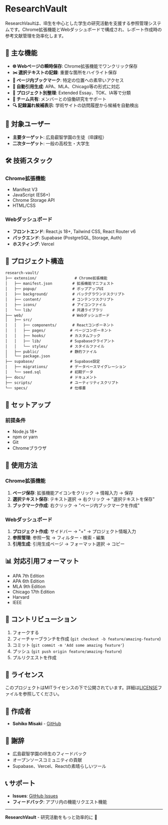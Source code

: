 # ResearchVault

ResearchVaultは、IB生を中心とした学生の研究活動を支援する参照管理システムです。Chrome拡張機能とWebダッシュボードで構成され、レポート作成時の参考文献管理を効率化します。

## 🌟 主な機能

- **🌐 Webページの瞬時保存**: Chrome拡張機能でワンクリック保存
- **✂️ 選択テキストの記録**: 重要な箇所をハイライト保存
- **🔖 ページ内ブックマーク**: 特定の位置への素早いアクセス
- **📝 自動引用生成**: APA、MLA、Chicago等の形式に対応
- **📂 プロジェクト別整理**: Extended Essay、TOK、IA等で分類
- **👥 チーム共有**: メンバーとの協働研究をサポート
- **🔍 記録漏れ候補表示**: 学術サイトの訪問履歴から候補を自動検出

## 🎯 対象ユーザー

- **主要ターゲット**: 広島叡智学園の生徒（IB課程）
- **二次ターゲット**: 一般の高校生・大学生

## 🛠️ 技術スタック

### Chrome拡張機能
- Manifest V3
- JavaScript (ES6+)
- Chrome Storage API
- HTML/CSS

### Webダッシュボード
- **フロントエンド**: React.js 18+, Tailwind CSS, React Router v6
- **バックエンド**: Supabase (PostgreSQL, Storage, Auth)
- **ホスティング**: Vercel

## 📁 プロジェクト構造

```
research-vault/
├── extension/                 # Chrome拡張機能
│   ├── manifest.json         # 拡張機能マニフェスト
│   ├── popup/                # ポップアップUI
│   ├── background/           # バックグラウンドスクリプト
│   ├── content/              # コンテンツスクリプト
│   ├── icons/                # アイコンファイル
│   └── lib/                  # 共通ライブラリ
├── web/                      # Webダッシュボード
│   ├── src/
│   │   ├── components/       # Reactコンポーネント
│   │   ├── pages/           # ページコンポーネント
│   │   ├── hooks/           # カスタムフック
│   │   ├── lib/             # Supabaseクライアント
│   │   └── styles/          # スタイルファイル
│   ├── public/              # 静的ファイル
│   └── package.json
├── supabase/                # Supabase設定
│   ├── migrations/          # データベースマイグレーション
│   └── seed.sql             # 初期データ
├── docs/                    # ドキュメント
├── scripts/                 # ユーティリティスクリプト
└── specs/                   # 仕様書
```

## 🚀 セットアップ

### 前提条件

- Node.js 18+
- npm or yarn
- Git
- Chromeブラウザ


## 📖 使用方法

### Chrome拡張機能

1. **ページ保存**: 拡張機能アイコンをクリック → 情報入力 → 保存
2. **選択テキスト保存**: テキスト選択 → 右クリック → "選択テキストを保存"
3. **ブックマーク作成**: 右クリック → "ページ内ブックマークを作成"

### Webダッシュボード

1. **プロジェクト作成**: サイドバー → "+" → プロジェクト情報入力
2. **参照管理**: 参照一覧 → フィルター・検索・編集
3. **引用生成**: 引用生成ページ → フォーマット選択 → コピー


## 📊 対応引用フォーマット

- APA 7th Edition
- APA 6th Edition  
- MLA 9th Edition
- Chicago 17th Edition
- Harvard
- IEEE

## 🤝 コントリビューション

1. フォークする
2. フィーチャーブランチを作成 (`git checkout -b feature/amazing-feature`)
3. コミット (`git commit -m 'Add some amazing feature'`)
4. プッシュ (`git push origin feature/amazing-feature`)
5. プルリクエストを作成

## 📝 ライセンス

このプロジェクトはMITライセンスの下で公開されています。詳細は[LICENSE](LICENSE)ファイルを参照してください。

## 👥 作成者

- **Sohiko Misaki** - [GitHub](https://github.com/sohiko)

## 🙏 謝辞

- 広島叡智学園のIB生のフィードバック
- オープンソースコミュニティの貢献
- Supabase、Vercel、Reactの素晴らしいツール

## 📞 サポート

- **Issues**: [GitHub Issues](https://github.com/sohiko/research-vault/issues)
- **フィードバック**: アプリ内の機能リクエスト機能

---

**ResearchVault** - 研究活動をもっと効率的に 🚀
